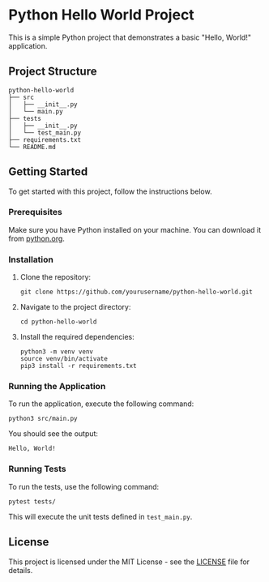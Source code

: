 # Python Hello World Project

This is a simple Python project that demonstrates a basic "Hello, World!" application. 

## Project Structure

```
python-hello-world
├── src
│   ├── __init__.py
│   └── main.py
├── tests
│   ├── __init__.py
│   └── test_main.py
├── requirements.txt
└── README.md
```

## Getting Started

To get started with this project, follow the instructions below.

### Prerequisites

Make sure you have Python installed on your machine. You can download it from [python.org](https://www.python.org/downloads/).

### Installation

1. Clone the repository:
   ```
   git clone https://github.com/yourusername/python-hello-world.git
   ```
2. Navigate to the project directory:
   ```
   cd python-hello-world
   ```
3. Install the required dependencies:
   ```
   python3 -m venv venv
   source venv/bin/activate
   pip3 install -r requirements.txt
   ```

### Running the Application

To run the application, execute the following command:
```
python3 src/main.py
```

You should see the output:
```
Hello, World!
```

### Running Tests

To run the tests, use the following command:
```
pytest tests/
```

This will execute the unit tests defined in `test_main.py`.

## License

This project is licensed under the MIT License - see the [LICENSE](LICENSE) file for details.